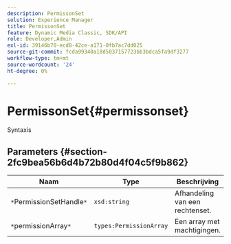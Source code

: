 ```yaml
---
description: PermissonSet
solution: Experience Manager
title: PermissonSet
feature: Dynamic Media Classic, SDK/API
role: Developer,Admin
exl-id: 39146b70-ecd8-42ce-a171-0fb7ac7dd025
source-git-commit: fcda99340a18d5037157723bb3bdca5fa9df3277
workflow-type: tm+mt
source-wordcount: '24'
ht-degree: 0%

---
```


# PermissonSet{#permissonset}

Syntaxis

## Parameters {#section-2fc9bea56b6d4b72b80d4f04c5f9b862}

| Naam | Type | Beschrijving |
|---|---|---|
| `*`PermissionSetHandle`*` | `xsd:string` | Afhandeling van een rechtenset. |
| `*`permissionArray`*` | `types:PermissionArray` | Een array met machtigingen. |
